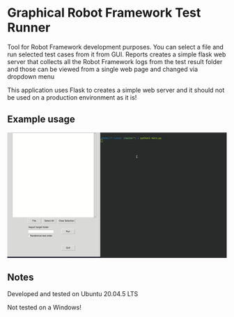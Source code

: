 # Graphical Robot Framework Test Runner

Tool for Robot Framework development purposes. You can select a file and run selected test cases from it from GUI.
Reports creates a simple flask web server that collects all the Robot Framework logs from the test result folder and those can be viewed from a single web page and changed via dropdown menu

This application uses Flask to creates a simple web server and it should not be used on a production environment as it is!

## Example usage
![](https://github.com/SamiHei/rf-runner/blob/master/sample/rf-runner.gif)

## Notes
Developed and tested on Ubuntu 20.04.5 LTS

Not tested on a Windows!


